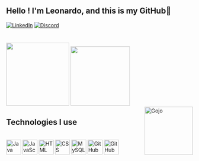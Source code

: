 ## Hello ! I'm Leonardo, and this is my GitHub👋

[![LinkedIn](https://img.shields.io/badge/LinkedIn-0077B5?style=for-the-badge&logo=linkedin&logoColor=white)](https://www.linkedin.com/in/leonardo-feuser-842072147/)
[![Discord](https://img.shields.io/badge/Discord-7289DA?style=for-the-badge&logo=discord&logoColor=white)](kingjoe7145)

#

<div flex>
  <img height= "170em" src= "https://github-readme-stats.vercel.app/api?username=LeneFeuser&show_icons=true&theme=holi"/>
  <img height= "160em" src= "https://github-readme-stats.vercel.app/api/top-langs/?username=LeneFeuser&layout=compact&theme=holi"/>
</div>

<img align="right" alt="Gojo" height="130" width="130" src="https://ih0.redbubble.net/image.2492428876.9616/raf,360x360,075,t,fafafa:ca443f4786.jpg"/>

## Technologies I use
  
<div style="display: inline_block"><br>
  <img align="center" alt="Java" height="40" width="40" src="https://cdn.jsdelivr.net/gh/devicons/devicon/icons/java/java-plain-wordmark.svg" />
  <img align="center" alt="JavaScript" height="40" width="40" src="https://cdn.jsdelivr.net/gh/devicons/devicon/icons/javascript/javascript-original.svg" />
  <img align="center" alt="HTML" height="40" width="40" src="https://cdn.jsdelivr.net/gh/devicons/devicon/icons/html5/html5-original.svg" />
  <img align="center" alt="CSS" height="40" width="40" src="https://cdn.jsdelivr.net/gh/devicons/devicon/icons/css3/css3-original.svg" />
  <img align="center" alt="MySQL" height="40" width="40" src="https://cdn.jsdelivr.net/gh/devicons/devicon/icons/mysql/mysql-original-wordmark.svg" />        
  <img align="center" alt="GitHub" height="40" width="40" src="https://cdn.jsdelivr.net/gh/devicons/devicon/icons/github/github-original.svg" />
  <img align="center" alt="GitHub" height="40" width="40" src="https://cdn.jsdelivr.net/gh/devicons/devicon/icons/react/react-original.svg" />
</div>


          
          
